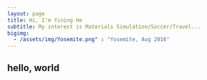 ```yaml
---
layout: page
title: Hi, I'm Yining He
subtitle: My interest is Materials Simulation/Soccer/Travel...
bigimg:
  - /assets/img/Yosemite.png" : "Yosemite, Aug 2016"
---
```


## hello, world
